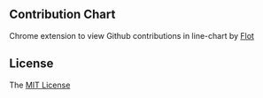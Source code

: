 Contribution Chart
---

Chrome extension to view Github contributions in line-chart by [Flot](http://www.flotcharts.org/)

## License

The [MIT License](http://opensource.org/licenses/MIT)